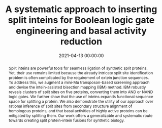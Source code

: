 ---
title: "A systematic approach to inserting split inteins for Boolean logic gate engineering and basal activity reduction"
subtitle: ""
summary: ""
authors: 
- Ho T
- Shao A
- Lu Z
- Savilahti H
- Menolascina F
- Wang L
- Dalchau N
- Wang B


tags: []
categories: [Synthetic Biology]
date: 2021-04-13 00:00:00
publishDate: 2021-04-13 00:00:00
featured: false
draft: false
publication: 'Nature Communications'
publication_types: ["2"]

doi: 'https://dx.doi.org/10.1038/S41467-021-22404-9'
abstract: Split inteins are powerful tools for seamless ligation of synthetic split proteins. Yet, their use remains limited because the already intricate split site identification problem is often complicated by the requirement of extein junction sequences. To address this, we augment a mini-Mu transposon-based screening approach and devise the intein-assisted bisection mapping (IBM) method. IBM robustly reveals clusters of split sites on five proteins, converting them into AND or NAND logic gates. We further show that the use of inteins expands functional sequence space for splitting a protein. We also demonstrate the utility of our approach over rational inference of split sites from secondary structure alignment of homologous proteins, and that basal activities of highly active proteins can be mitigated by splitting them. Our work offers a generalizable and systematic route towards creating split protein-intein fusions for synthetic biology.

projects: []
---